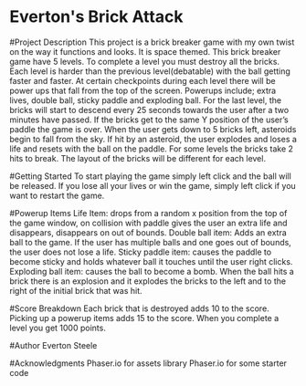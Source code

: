 # Everton's Brick Attack

#Project Description
This project is a brick breaker game with my own twist on the way it functions and looks. It is space themed. This brick breaker game have 5 levels. To complete a level you must destroy all the bricks. Each level is harder than the previous level(debatable) with the ball getting faster and faster. At certain checkpoints during each level there will be power ups that fall from the top of the screen. Powerups include; extra lives, double ball, sticky paddle and exploding ball. For the last level, the bricks will start to descend every 25 seconds towards the user after a two minutes have passed. If the bricks get to the same Y position of the user’s paddle the game is over. When the user gets down to 5 bricks left, asteroids begin to fall from the sky. If hit by an asteroid, the user explodes and loses a life and resets with the ball on the paddle. For some levels the bricks take 2 hits to break. The layout of the bricks will be different for each level.

#Getting Started
To start playing the game simply left click and the ball will be released. If you lose all your lives or win the game, simply left click if you want to restart the game. 

#Powerup Items
Life Item: drops from a random x position from the top of the game window, on collision with paddle gives the user an extra life and disappears, disappears on out of bounds.
Double ball item: Adds an extra ball to the game. If the user has multiple balls and one goes out of bounds, the user does not lose a life.
Sticky paddle item: causes the paddle to become sticky and holds whatever ball it touches until the user right clicks.
Exploding ball item: causes the ball to become a bomb. When the ball hits a brick there is an explosion and it explodes the bricks to the left and to the right of the initial brick that was hit.

#Score Breakdown
Each brick that is destroyed adds 10 to the score. Picking up a powerup items adds 15 to the score. When you complete a level you get 1000 points.

#Author
Everton Steele

#Acknowledgments
Phaser.io for assets library
Phaser.io for some starter code
